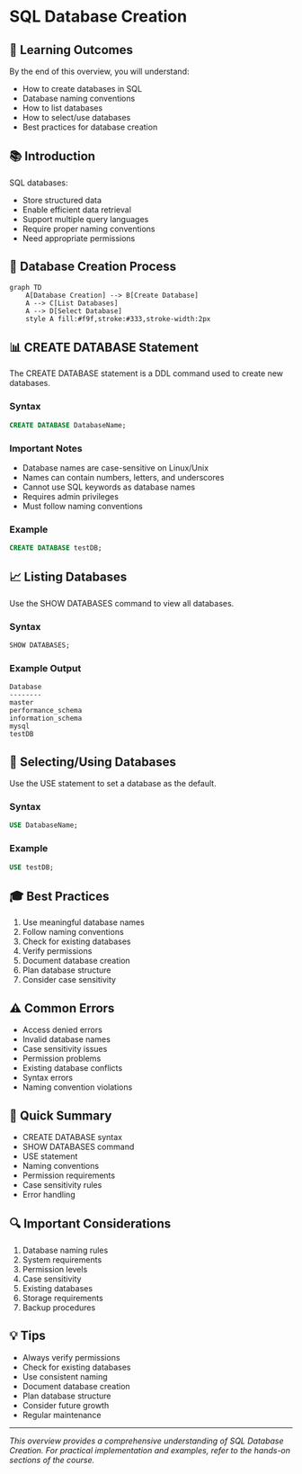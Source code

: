 # SQL Database Creation

## 🎯 Learning Outcomes
By the end of this overview, you will understand:
- How to create databases in SQL
- Database naming conventions
- How to list databases
- How to select/use databases
- Best practices for database creation

## 📚 Introduction
SQL databases:
- Store structured data
- Enable efficient data retrieval
- Support multiple query languages
- Require proper naming conventions
- Need appropriate permissions

## 🔄 Database Creation Process
```mermaid
graph TD
    A[Database Creation] --> B[Create Database]
    A --> C[List Databases]
    A --> D[Select Database]
    style A fill:#f9f,stroke:#333,stroke-width:2px
```

## 📊 CREATE DATABASE Statement
The CREATE DATABASE statement is a DDL command used to create new databases.

### Syntax
```sql
CREATE DATABASE DatabaseName;
```

### Important Notes
- Database names are case-sensitive on Linux/Unix
- Names can contain numbers, letters, and underscores
- Cannot use SQL keywords as database names
- Requires admin privileges
- Must follow naming conventions

### Example
```sql
CREATE DATABASE testDB;
```

## 📈 Listing Databases
Use the SHOW DATABASES command to view all databases.

### Syntax
```sql
SHOW DATABASES;
```

### Example Output
```
Database
--------
master
performance_schema
information_schema
mysql
testDB
```

## 🔧 Selecting/Using Databases
Use the USE statement to set a database as the default.

### Syntax
```sql
USE DatabaseName;
```

### Example
```sql
USE testDB;
```

## 🎓 Best Practices
1. Use meaningful database names
2. Follow naming conventions
3. Check for existing databases
4. Verify permissions
5. Document database creation
6. Plan database structure
7. Consider case sensitivity

## ⚠️ Common Errors
- Access denied errors
- Invalid database names
- Case sensitivity issues
- Permission problems
- Existing database conflicts
- Syntax errors
- Naming convention violations

## 📝 Quick Summary
- CREATE DATABASE syntax
- SHOW DATABASES command
- USE statement
- Naming conventions
- Permission requirements
- Case sensitivity rules
- Error handling

## 🔍 Important Considerations
1. Database naming rules
2. System requirements
3. Permission levels
4. Case sensitivity
5. Existing databases
6. Storage requirements
7. Backup procedures

## 💡 Tips
- Always verify permissions
- Check for existing databases
- Use consistent naming
- Document database creation
- Plan database structure
- Consider future growth
- Regular maintenance

---
*This overview provides a comprehensive understanding of SQL Database Creation. For practical implementation and examples, refer to the hands-on sections of the course.* 
